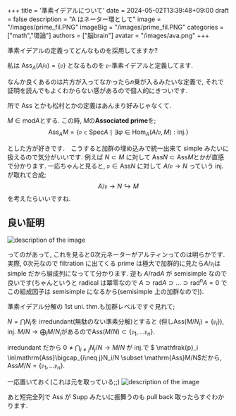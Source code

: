 +++
title = '準素イデアルについて'
date = 2024-05-02T13:39:48+09:00
draft = false
description = "A はネーター環として"
image = "/images/prime_fil.PNG"
imageBig = "/images/prime_fil.PNG"
categories = ["math","環論"]
authors = ["脳brain"]
avatar = "/images/ava.png"
+++

準素イデアルの定義ってどんなものを採用してますか?

私は $\mathrm{Ass}_A(A/\mathfrak{q}) =\lbrace\mathfrak{p}\rbrace$ となるものを $\mathfrak{p}$-準素イデアルと定義してます.

なんか良くあるのは片方が入ってなかったら$n$乗が入るみたいな定義で, それで証明を読んでもよくわからない感があるので個人的にきついです.

所で Ass とかも松村とかの定義はあんまり好みじゃなくて.

$M\in\mathrm{mod}A$とする. この時, $M$の**Associated prime**を;
$$\mathrm{Ass}_AM=\lbrace\mathfrak{p}\in\mathrm{Spec}A\mid\exists\varphi\in\mathrm{Hom}_A(A/\mathfrak{p},M):\text{inj.}\rbrace$$

とした方が好きです.　こうすると加群の埋め込みで統一出来て simple みたいに扱えるので気分がいいです. 例えば $N\subset M$ に対して $\mathrm{Ass}N\subset\mathrm{Ass}M$とかが直感で分かります. 一応ちゃんと見ると, $\mathfrak{p}\in\mathrm{Ass}N$ に対して $A/\mathfrak{p}\to N$ っていう inj.が取れて合成;
$$A/\mathfrak{p}\to N\hookrightarrow M$$
を考えたらいいですね.

## 良い証明

![description of the image](/images/prime_fil.PNG)

ってのがあって, これを見ると$0$次元ネーターがアルティンってのは明らかです. 実際, $0$次元なので filtration に出てくる prime は極大で加群的に見たら$A/\mathfrak{p}_i$は simple だから組成列になってて分かります. 逆も $A/\mathrm{rad}A$ が semisimple なので良いです(ちゃんというと radical は冪零なので $A\supset\mathrm{rad}A\supset\dots\supset\mathrm{rad}^nA=0$ でこの組成因子は semisimple になるから(semisimple 上の加群なので)).

準素イデアル分解の 1st uni. thm.も加群レベルですぐ見れて;

$N=\bigcap N_i$を irredundant(無駄のない準素分解)とすると (但し$\mathrm{Ass}(M/N_i)=\lbrace \mathfrak{p}_i\rbrace$), inj. $M/N \to \bigoplus_i M/N_i$があるので$\mathrm{Ass}(M/N)\subset\lbrace \mathfrak{p}_1,\dots\mathfrak{p}_n\rbrace$.

irredundant だから $0\neq\bigcap_{i\neq j}N_j/N\to M/N$ が inj.で $ \mathfrak{p}\_i \in\mathrm{Ass}\bigcap\_{i\neq j}N_i/N \subset \mathrm{Ass}M/N$だから, $\mathrm{Ass}M/N=\lbrace \mathfrak{p}_1,\dots\mathfrak{p}_n\rbrace$.

一応置いておく(これは元を取っている;;)
![description of the image](/images/lemma_primary.PNG)

あと短完全列で Ass が Supp みたいに振舞うのも pull back 取ったらすぐわかります.
